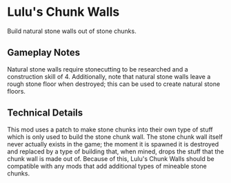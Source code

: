 # Lulu's Chunk Walls
Build natural stone walls out of stone chunks.

## Gameplay Notes
Natural stone walls require stonecutting to be researched and a construction skill of 4. Additionally, note that natural stone walls leave a rough stone floor when destroyed; this can be used to create natural stone floors.

## Technical Details
This mod uses a patch to make stone chunks into their own type of stuff which is only used to build the stone chunk wall. The stone chunk wall itself never actually exists in the game; the moment it is spawned it is destroyed and replaced by a type of building that, when mined, drops the stuff that the chunk wall is made out of. Because of this, Lulu's Chunk Walls should be compatible with any mods that add additional types of mineable stone chunks.
